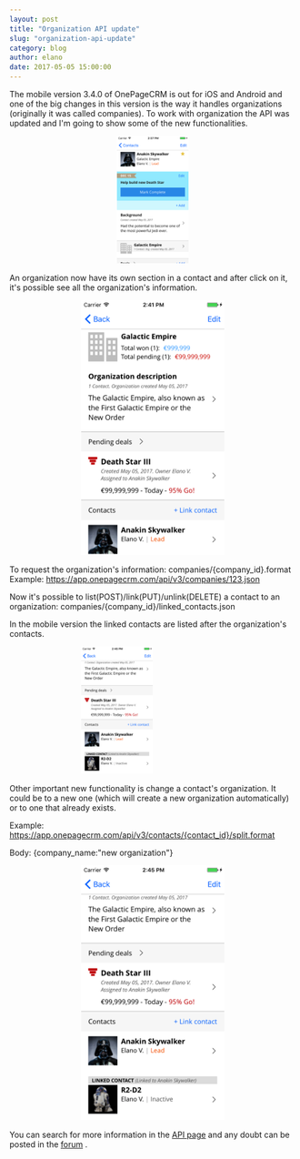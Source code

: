 ```yaml
---
layout: post
title: "Organization API update"
slug: "organization-api-update"
category: blog
author: elano
date: 2017-05-05 15:00:00
---
```


The mobile version 3.4.0 of OnePageCRM is out for iOS and Android and one of the big changes in this version is the way it handles organizations (originally it was called companies). To work with organization the API was updated and I'm going to show some of the new functionalities.

<div style="text-align: center; margin: 0 auto;">
<img src="/img/api-organization/contact.png" alt="" class="img-responsive"
 style="width: 25%; position: relative;" /><br />
</div>

An organization now have its own section in a contact and after click on it, it's possible see all the organization's information.

<div style="text-align: center; margin: 0 auto;">
<img src="/img/api-organization/organization.png" alt="" class="img-responsive"
 style="width: 50%; position: relative;" /><br />
</div>

To request the organization's information: companies/{company_id}.format
Example: https://app.onepagecrm.com/api/v3/companies/123.json

Now it's possible to list(POST)/link(PUT)/unlink(DELETE) a contact to an organization: companies/{company_id}/linked_contacts.json

In the mobile version the linked contacts are listed after the organization's contacts.

<div class="text-align: center">
<img src="/img/api-organization/linked_contact.png" alt="" class="img-responsive"
 style="width: 25%; position: relative; left: 25%" /><br />
</div>

Other important new functionality is change a contact's organization. It could be to a new one (which will create a new organization automatically) or to one that already exists.

Example:
https://app.onepagecrm.com/api/v3/contacts/{contact_id}/split.format

Body:
{company_name:"new organization"}

<div class="text-align: center">
<img src="/img/api-organization/linked_contact.png" alt="" class="img-responsive"
 style="width: 50%; position: relative; left: 25%" /><br />
</div>

You can search for more information in the [API page][1] and any doubt can be posted in the [forum][2] .

 [1]: http://developer.onepagecrm.com/#companies
 [2]: http://forum.developer.onepagecrm.com
